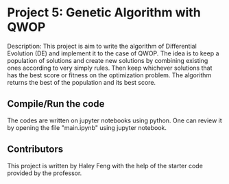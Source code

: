 # Project 5: Genetic Algorithm with QWOP

Description: This project is aim to write the algorithm of Differential Evolution (DE) and implement it to the case of QWOP. The idea is to keep a population of solutions and create new solutions by combining existing ones according to very simply rules. Then keep whichever solutions that has the best score or fitness on the optimization problem. The algorithm returns the best of the population and its best score. 

## Compile/Run the code

The codes are written on jupyter notebooks using python. One can review it by opening the file "main.ipynb" using jupyter notebook. 

## Contributors
This project is written by Haley Feng with the help of the starter code provided by the professor.


